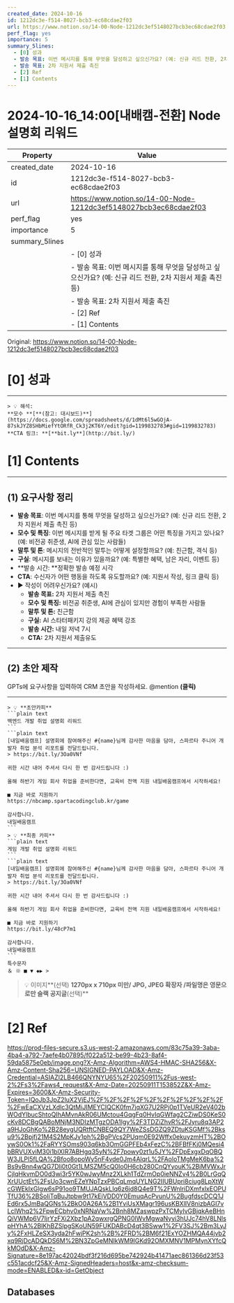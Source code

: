 ```yaml
---
created_date: 2024-10-16
id: 1212dc3e-f514-8027-bcb3-ec68cdae2f03
url: https://www.notion.so/14-00-Node-1212dc3ef5148027bcb3ec68cdae2f03
perf_flag: yes
importance: 5
summary_5lines:
  - [0] 성과
  - 발송 목표: 이번 메시지를 통해 무엇을 달성하고 싶으신가요? (예: 신규 리드 전환, 2차 지원서 제출 촉진 등)
  - 발송 목표: 2차 지원서 제출 촉진
  - [2] Ref
  - [1] Contents
---
```


# 2024-10-16_14:00[내배캠-전환] Node 설명회 리워드

| Property | Value |
| --- | --- |
| created_date | 2024-10-16 |
| id | 1212dc3e-f514-8027-bcb3-ec68cdae2f03 |
| url | https://www.notion.so/14-00-Node-1212dc3ef5148027bcb3ec68cdae2f03 |
| perf_flag | yes |
| importance | 5 |
| summary_5lines | |
|  | - [0] 성과 |
|  | - 발송 목표: 이번 메시지를 통해 무엇을 달성하고 싶으신가요? (예: 신규 리드 전환, 2차 지원서 제출 촉진 등) |
|  | - 발송 목표: 2차 지원서 제출 촉진 |
|  | - [2] Ref |
|  | - [1] Contents |

Original: https://www.notion.so/14-00-Node-1212dc3ef5148027bcb3ec68cdae2f03

# [0] 성과

---
    > 💡 해석:
    **모수 **[**(참고: 대시보드)**](https://docs.google.com/spreadsheets/d/1dMt6l5wGOjA-87skJYZ8SHbMiefYtORfR_Ck3j2KT6Y/edit?gid=1199832783#gid=1199832783)
    **CTA 링크: **[**bit.ly**](http://bit.ly/)

# [1] Contents

---

## **(1) 요구사항 정리**
- **발송 목표**: 이번 메시지를 통해 무엇을 달성하고 싶으신가요? (예: 신규 리드 전환, 2차 지원서 제출 촉진 등)
- **모수 및 특징**: 이번 메시지를 받게 될 주요 타겟 그룹은 어떤 특징을 가지고 있나요? (예: 비전공 취준생, AI에 관심 있는 사람들)
- **말투 및 톤**: 메시지의 전반적인 말투는 어떻게 설정할까요? (예: 친근함, 격식 등)
- **구실**: 메시지를 보내는 이유가 있을까요? (예: 특별한 혜택, 남은 자리, 이벤트 등)
- **발송 시간: **정확한 발송 예정 시각
- **CTA**: 수신자가 어떤 행동을 하도록 유도할까요? (예: 지원서 작성, 링크 클릭 등)
- ▶ 작성이 어려우신가요? (예시)
  - **발송 목표:** 2차 지원서 제출 촉진
  - **모수 및 특징:** 비전공 취준생, AI에 관심이 있지만 경험이 부족한 사람들
  - **말투 및 톤:** 친근함
  - **구실:** AI 스타터패키지 강의 제공 혜택 강조
  - **발송 시간:** 내일 저녁 7시
  - **CTA:** 2차 지원서 제출유도

---

## (2) 초안 제작
GPTs에 요구사항을 입력하여 CRM 초안을 작성하세요.
@mention **(클릭)**

---
    > 💡 **초안카피**
    ```plain text
    백엔드 개발 취업 설명회 리워드
    ```
    ```plain text
    [내일배움캠프] 설명회에 참여해주신 #{name}님께 감사한 마음을 담아, 스파르타 주니어 개발자 취업 분석 리포트를 전달드립니다.
    > https://bit.ly/3Oa0VNf
    
    귀한 시간 내어 주셔서 다시 한 번 감사드립니다 :)
    
    올해 하반기 게임 회사 취업을 준비한다면, 교육비 전액 지원 내일배움캠프에서 시작하세요!
    
    ■ 지금 바로 지원하기
    https://nbcamp.spartacodingclub.kr/game
    
    감사합니다.
    내일배움캠프
    ```
    > 💡 **최종 카피**
    ```plain text
    게임 개발 취업 설명회 리워드
    ```
    ```plain text
    [내일배움캠프] 설명회에 참여해주신 #{name}님께 감사한 마음을 담아, 스파르타 주니어 개발자 취업 분석 리포트를 전달드립니다.
    > https://bit.ly/3Oa0VNf
    
    귀한 시간 내어 주셔서 다시 한 번 감사드립니다 :)
    
    올해 하반기 게임 회사 취업을 준비한다면, 교육비 전액 지원 내일배움캠프에서 시작하세요!
    
    ■ 지금 바로 지원하기
    https://bit.ly/48cP7m1
    
    감사합니다.
    내일배움캠프
    ```
    특수문자
    ＆ ※ ■ ▼ ◆▶ >
> 💡 이미지**(선택)  **1270px x 710px 미만/ JPG, JPEG 확장자 /파일명은 영문으로만
슬랙 공지글**(선택)**
```plain text

```

# [2] Ref
https://prod-files-secure.s3.us-west-2.amazonaws.com/83c75a39-3aba-4ba4-a792-7aefe4b07895/f022a512-be99-4b23-8af4-59da5875e0eb/image.png?X-Amz-Algorithm=AWS4-HMAC-SHA256&X-Amz-Content-Sha256=UNSIGNED-PAYLOAD&X-Amz-Credential=ASIAZI2LB466QNYNYU65%2F20250911%2Fus-west-2%2Fs3%2Faws4_request&X-Amz-Date=20250911T153852Z&X-Amz-Expires=3600&X-Amz-Security-Token=IQoJb3JpZ2luX2VjEJ%2F%2F%2F%2F%2F%2F%2F%2F%2F%2F%2FwEaCXVzLXdlc3QtMiJIMEYCIQCK0fm7jqXG7U2RPj0p1TVeUR2eV402bWOdYlbucShtoQIhAMvnAkR06UMctou4GqgFq0HvIqGWfag2CZiwDS0KeS0cKv8DCBgQABoMNjM3NDIzMTgzODA1Igy%2F3TDZiZhvR%2FJyru8q3AP2a9HJoGhKo%2B28eygUQRtftCNBEQ9QY7WeZSsDGZQ9ZDtuKSGMf%2Bksu9%2Bpjfj21M4S2MpKJv1ph%2BgPVcs2PUqm0E92Wffx0ekuyzmHT%2BOywS0Ok1%2FaRYYSOms903q6kb3OmGGPFEb4xFezC%2BFBfFKj0MQesi4bBRVUXviM30i1blXIR7ABHgq35yN%2F7powy0zt1u5JY%2FDpExgxDqOBQW3JLPl5fLQA%2Bfoo8opoWy5nF4vde0Jm4AlqrL%2FAoloTMgMeK6ba%2Bs9vBnn4wQG7Dli0t0Gt1LMSZM5cQ0Io0H6cb280CnQYyouK%2BjMVWxJrCjlqHkvmDO0d3wi3r5YK0wJwyMnz2XLkh1TdZrmOp0ieNNZv4%2B0LrGqQXrUUctEt%2FsUo3cwnEZeYNpTzxPBCqLmqUYLNG2IIUBUpri8ciug8LpXtWcGWEkIxGlgw6sP91oo9TMUJAQskLIq6z6jd8Q4e9T%2FWnlriDXmfxlxEOPUTfU36%2BSoIiTqBuJtpbw9t17kEjVDD0Y0EmuqAcPvunU%2BugfdscDCQ1JEd6rx5JmBaQGNs%2BkO0A26A%2B1YviUsXMagr196usKBXlIV8nizbAGI7vLcIWhq2%2FpwECbhv0xNRNaVw%2Bnh8MZaswpzPxTCMyIvGBjqkAeBHnQiVWMp6V7IjrYzFXi2Xbz1pA2qwxrgQPNG0lWvMgwaNyyi3hUJc74hV8LNlspHYhA%2BIKhBZSlpgSKoUN59FUKDABcD4qt3BSww1%2FV3SJ%2Bm3LyJy%2FxHLZeSX3yda2hFwjPK2sh%2B%2FRD%2BM6f21ExYOZHMQA44jvb2xq9RjDcADQkDS6M%2BN3ZpGeMNIkWM9IGKd92OMXMNV1MPMynXYfcQkMOdD&X-Amz-Signature=8e197ac42024bdf3f216d695be742924b41471aec861366d23f53c551acdcf25&X-Amz-SignedHeaders=host&x-amz-checksum-mode=ENABLED&x-id=GetObject

## Databases
